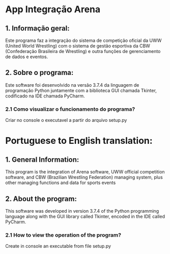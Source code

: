 # App Integração Arena 

## 1. Informação geral:

Este programa faz a integração do sistema de competição oficial da UWW (United World Wrestling) com o sistema de gestão esportiva da CBW (Confederação Brasileira de Wrestling) e outra funções de gerenciamento de dados e eventos.
## 2. Sobre o programa:

Este software foi desenvolvido na versão 3.7.4 da linguagem de programação Python juntamente com a biblioteca GUI chamada Tkinter, codificado na IDE chamada PyCharm.

### 2.1 Como visualizar o funcionamento do programa?

Criar no console o executavel a partir do arquivo setup.py



# Portuguese to English translation:

## 1. General Information:

This program is the integration of Arena software, UWW official competition software, and CBW (Brazilian Wrestling Federation) managing system, plus other managing functions and data for sports events

## 2. About the program:

This software was developed in version 3.7.4 of the Python programming language along with the GUI library called Tkinter, encoded in the IDE called PyCharm.

### 2.1 How to view the operation of the program?

Create in console an executable from file setup.py




